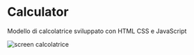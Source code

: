 # Calculator
Modello di calcolatrice sviluppato con HTML CSS e JavaScript

![screen calcolatrice](https://github.com/Danygry/Calculator/assets/81428089/f17a5997-c48a-4c34-8eb5-ed0257fce327)
